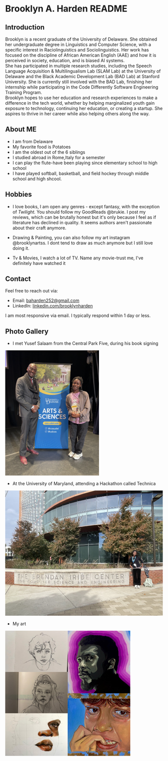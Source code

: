 # Brooklyn A. Harden README

## Introduction

Brooklyn is a recent graduate of the University of Delaware. She obtained her undergraduate degree in Linguistics and Computer Science, with a specific interest in Raciolinguistics and Sociolinguistics. Her work has focused on the discipline of African American English (AAE) and how it is perceived in society, education, and is biased AI systems.
<br>
She has participated in multiple research studies, including the Speech Language Acquisition & Multilingualism Lab (SLAM Lab) at the University of Delaware and the Black Academic Development Lab (BAD Lab) at Stanford University. She is currently still involved with the BAD Lab, finishing her internship while participating in the Code Differently Software Engineering Training Program.
<br>
Brooklyn hopes to use her education and research experiences to make a difference in the tech world, whether by helping marginalized youth gain exposure to technology, continuing her education, or creating a startup. She aspires to thrive in her career while also helping others along the way.

## About ME

* I am from Delaware
* My favorite food is Potatoes 
* I am the oldest out of the 6 siblings
* I studied abroad in Rome,Italy for a semester
* I can play the flute-have been playing since elementary school to high school
* I have played softball, basketball, and field hockey through middle school and high shcool.

## Hobbies

* I love books, I am open any genres - except fantasy, with the exception of <i>Twilight.</i> You should follow my GoodReads @brukie. I post my reviews, which can be brutally honest but it's only because I feel as if literature has declined in quality. It seems authors aren't passionate about their craft anymore.

* Drawing & Painting, you can also follow my art instagram @brooklynartss. I dont tend to draw as much anymore but I still love doing it.

* Tv & Movies, I watch a lot of TV. Name any movie-trust me, I've definitely have watched it

## Contact

Feel free to reach out via:

* Email: baharden252@gmail.com
* LinkedIn: <a href="https://www.linkedin.com/in/brooklyn-harden-07b5a6276" alt="_blank">linkedin.com/brooklynharden</a>

I am most responsive via email. I typically respond within 1 day or less.

## Photo Gallery

* I met Yusef Salaam from the Central Park Five, during his book signing

<img src="images/YusefSalaam.jpg" height=400 />

* At the University of Maryland, attending a Hackathon called Technica

<img src="images/technica.HEIC" height=400 />

* My art
<img src="images/art.JPEG" height=400 />










